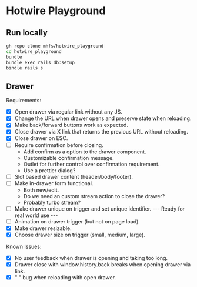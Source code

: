 # Hotwire Playground

## Run locally

```bash
gh repo clone mhfs/hotwire_playground
cd hotwire_playground
bundle
bundle exec rails db:setup
bindle rails s
```

## Drawer

Requirements:
- [x] Open drawer via regular link without any JS.
- [x] Change the URL when drawer opens and preserve state when reloading.
- [x] Make back/forward buttons work as expected.
- [x] Close drawer via X link that returns the previous URL without reloading.
- [x] Close drawer on ESC.
- [ ] Require confirmation before closing.
  - Add confirm as a option to the drawer component.
  - Customizable confirmation message.
  - Outlet for further control over confirmation requirement.
  - Use a prettier dialog?
- [ ] Slot based drawer content (header/body/footer).
- [ ] Make in-drawer form functional.
  - Both new/edit.
  - Do we need an custom stream action to close the drawer?
  - Probably turbo stream?
- [ ] Make drawer unique on trigger and set unique identifier.
--- Ready for real world use ---
- [ ] Animation on drawer trigger (but not on page load).
- [x] Make drawer resizable.
- [x] Choose drawer size on trigger (small, medium, large).

Known Issues:
- [x] No user feedback when drawer is opening and taking too long.
- [x] Drawer close with window.history.back breaks when opening drawer via link.
- [x] "</div> </div>" bug when reloading with open drawer.
